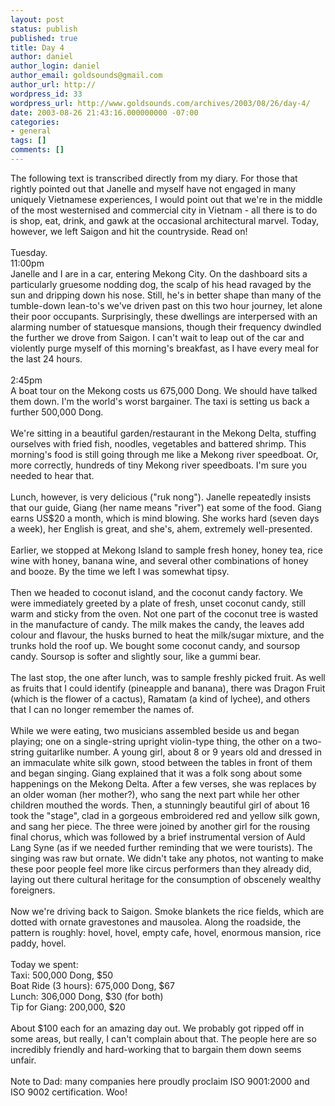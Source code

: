 ```yaml
---
layout: post
status: publish
published: true
title: Day 4
author: daniel
author_login: daniel
author_email: goldsounds@gmail.com
author_url: http://
wordpress_id: 33
wordpress_url: http://www.goldsounds.com/archives/2003/08/26/day-4/
date: 2003-08-26 21:43:16.000000000 -07:00
categories:
- general
tags: []
comments: []
---
```

The following text is transcribed directly from my diary. For those that rightly pointed out that Janelle and myself have not engaged in many uniquely Vietnamese experiences, I would point out that we're in the middle of the most westernised and commercial city in Vietnam - all there is to do is shop, eat, drink, and gawk at the occasional architectural marvel. Today, however, we left Saigon and hit the countryside. Read on!<br />
<br />
Tuesday.<br />
11:00pm<br />
Janelle and I are in a car, entering Mekong City. On the dashboard sits a particularly gruesome nodding dog, the scalp of his head ravaged by the sun and dripping down his nose. Still, he's in better shape than many of the tumble-down lean-to's we've driven past on this two hour journey, let alone their poor occupants. Surprisingly, these dwellings are interpersed with an alarming number of statuesque mansions, though their frequency dwindled the further we drove from Saigon. I can't wait to leap out of the car and violently purge myself of this morning's breakfast, as I have every meal for the last 24 hours. <br />
<br />
2:45pm<br />
A boat tour on the Mekong costs us 675,000 Dong. We should have talked them down. I'm the world's worst bargainer. The taxi is setting us back a further 500,000 Dong.<br />
<br />
  We're sitting in a beautiful garden/restaurant in the Mekong Delta, stuffing ourselves with fried fish, noodles, vegetables and battered shrimp. This morning's food is still going through me like a Mekong river speedboat. Or, more correctly, hundreds of tiny Mekong river speedboats. I'm sure you needed to hear that.<br />
<br />
  Lunch, however, is very delicious ("ruk nong"). Janelle repeatedly insists that our guide, Giang (her name means "river") eat some of the food. Giang earns US$20 a month, which is mind blowing. She works hard (seven days a week), her English is great, and she's, ahem, extremely well-presented. <br />
<br />
  Earlier, we stopped at Mekong Island to sample fresh honey, honey tea, rice wine with honey, banana wine, and several other combinations of honey and booze. By the time we left I was somewhat tipsy.<br />
<br />
  Then we headed to coconut island, and the coconut candy factory. We were immediately greeted by a plate of fresh, unset coconut candy, still warm and sticky from the oven. Not one part of the coconut tree is wasted in the manufacture of candy. The milk makes the candy, the leaves add colour and flavour, the husks burned to heat the milk/sugar mixture, and the trunks hold the roof up. We bought some coconut candy, and soursop candy. Soursop is softer and slightly sour, like a gummi bear. <br />
<br />
  The last stop, the one after lunch, was to sample freshly picked fruit.  As well as fruits that I could identify (pineapple and banana), there was Dragon Fruit (which is the flower of a cactus), Ramatam (a kind of lychee), and others that I can no longer remember the names of.<br />
<br />
  While we were eating, two musicians assembled beside us and began playing; one on a single-string upright violin-type thing, the other on a two-string guitarlike number. A young girl, about 8 or 9 years old and dressed in an immaculate white silk gown, stood between the tables in front of them and began singing. Giang explained that it was a folk song about some happenings on the Mekong Delta. After a few verses, she was replaces by an older woman (her mother?), who sang the next part while her other children mouthed the words. Then, a stunningly beautiful girl of about 16 took the "stage", clad in a gorgeous embroidered red and yellow silk gown, and sang her piece. The three were joined by another girl for the rousing final chorus, which was followed by a brief instrumental version of Auld Lang Syne (as if we needed further reminding that we were tourists). The singing was raw but ornate. We didn't take any photos, not wanting to make these poor people feel more like circus performers than they already did, laying out there cultural heritage for the consumption of obscenely wealthy foreigners.<br />
<br />
  Now we're driving back to Saigon. Smoke blankets the rice fields, which are dotted with ornate gravestones and mausolea. Along the roadside, the pattern is roughly: hovel, hovel, empty cafe, hovel, enormous mansion, rice paddy, hovel. <br />
<br />
Today we spent:<br />
  Taxi:  500,000 Dong, $50<br />
  Boat Ride (3 hours): 675,000 Dong, $67<br />
  Lunch: 306,000 Dong, $30 (for both)<br />
  Tip for Giang: 200,000, $20<br />
<br />
About $100 each for an amazing day out. We probably got ripped off in some areas, but really, I can't complain about that. The people here are so incredibly friendly and hard-working that to bargain them down seems unfair.<br />
<br />
  Note to Dad: many companies here proudly proclaim ISO 9001:2000 and ISO 9002 certification. Woo!

